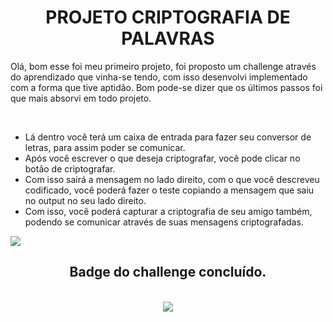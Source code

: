 <div align="center">
<h1>PROJETO CRIPTOGRAFIA DE PALAVRAS</h1>
</div>

<p>Olá, bom esse foi meu primeiro projeto, foi proposto um challenge através do aprendizado que vinha-se tendo, com isso desenvolvi implementado com a forma que tive aptidão.
Bom pode-se dizer que os últimos passos foi que mais absorvi em todo projeto.</p><br>

+ Lá dentro você terá um caixa de entrada para fazer seu conversor de letras, para assim poder se comunicar.
+ Após você escrever o que deseja criptografar, você pode clicar no botão de criptografar.
+ Com isso sairá a mensagem no lado direito, com o que você descreveu codificado, você poderá fazer o teste copiando a mensagem que saiu no output no seu lado direito.
+ Com isso, você poderá capturar a criptografia de seu amigo também, podendo se comunicar através de suas mensagens criptografadas.


<img src="https://github.com/will787/Challenge-Codificador/assets/130716554/75bfd56f-0e33-45af-91f8-92aad5eb41c2">


<div align="center">
  <h2>Badge do challenge concluído.</h2><br>
  <img src="https://github.com/will787/Challenge-Codificador/assets/130716554/cc2ddee6-8e25-49ff-82b5-ceb7096ff6bc">
</div>
